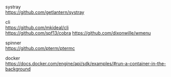 systray  
https://github.com/getlantern/systray

cli  
https://github.com/mkideal/cli  
https://github.com/spf13/cobra
https://github.com/dixonwille/wmenu  

spinner  
https://github.com/pterm/ptermc


docker  
https://docs.docker.com/engine/api/sdk/examples/#run-a-container-in-the-background

